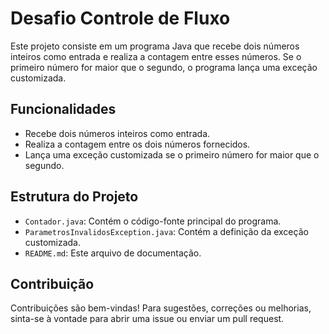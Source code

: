 # Desafio Controle de Fluxo

Este projeto consiste em um programa Java que recebe dois números inteiros como entrada e realiza a contagem entre esses números. Se o primeiro número for maior que o segundo, o programa lança uma exceção customizada.

## Funcionalidades

- Recebe dois números inteiros como entrada.
- Realiza a contagem entre os dois números fornecidos.
- Lança uma exceção customizada se o primeiro número for maior que o segundo.

## Estrutura do Projeto

- `Contador.java`: Contém o código-fonte principal do programa.
- `ParametrosInvalidosException.java`: Contém a definição da exceção customizada.
- `README.md`: Este arquivo de documentação.

## Contribuição

Contribuições são bem-vindas! Para sugestões, correções ou melhorias, sinta-se à vontade para abrir uma issue ou enviar um pull request.

